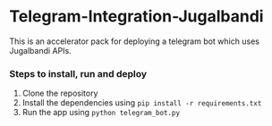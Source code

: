 # Telegram-Integration-Jugalbandi

This is an accelerator pack for deploying a telegram bot which uses Jugalbandi APIs.

### Steps to install, run and deploy

1. Clone the repository
2. Install the dependencies using `pip install -r requirements.txt`
3. Run the app using `python telegram_bot.py`